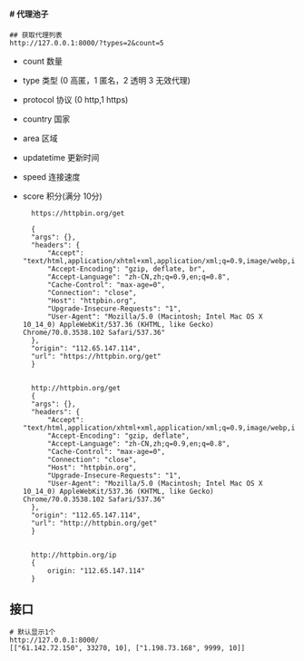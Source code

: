 #### # 代理池子

    ## 获取代理列表
    http://127.0.0.1:8000/?types=2&count=5
    
- count 数量
- type 类型 (0 高匿，1 匿名，2 透明 3 无效代理)
- protocol 协议 (0 http,1 https)
- country 国家 
- area 区域
- updatetime 更新时间
- speed 连接速度
- score 积分(满分 10分)


        https://httpbin.org/get
        
        {
        "args": {}, 
        "headers": {
            "Accept": "text/html,application/xhtml+xml,application/xml;q=0.9,image/webp,image/apng,*/*;q=0.8", 
            "Accept-Encoding": "gzip, deflate, br", 
            "Accept-Language": "zh-CN,zh;q=0.9,en;q=0.8", 
            "Cache-Control": "max-age=0", 
            "Connection": "close", 
            "Host": "httpbin.org", 
            "Upgrade-Insecure-Requests": "1", 
            "User-Agent": "Mozilla/5.0 (Macintosh; Intel Mac OS X 10_14_0) AppleWebKit/537.36 (KHTML, like Gecko) Chrome/70.0.3538.102 Safari/537.36"
        }, 
        "origin": "112.65.147.114", 
        "url": "https://httpbin.org/get"
        }


        http://httpbin.org/get
        {
        "args": {}, 
        "headers": {
            "Accept": "text/html,application/xhtml+xml,application/xml;q=0.9,image/webp,image/apng,*/*;q=0.8", 
            "Accept-Encoding": "gzip, deflate", 
            "Accept-Language": "zh-CN,zh;q=0.9,en;q=0.8", 
            "Cache-Control": "max-age=0", 
            "Connection": "close", 
            "Host": "httpbin.org", 
            "Upgrade-Insecure-Requests": "1", 
            "User-Agent": "Mozilla/5.0 (Macintosh; Intel Mac OS X 10_14_0) AppleWebKit/537.36 (KHTML, like Gecko) Chrome/70.0.3538.102 Safari/537.36"
        }, 
        "origin": "112.65.147.114", 
        "url": "http://httpbin.org/get"
        }
        
        
        http://httpbin.org/ip
        {
            origin: "112.65.147.114"
        }

接口
----

    # 默认显示1个
    http://127.0.0.1:8000/
    [["61.142.72.150", 33270, 10], ["1.198.73.168", 9999, 10]]